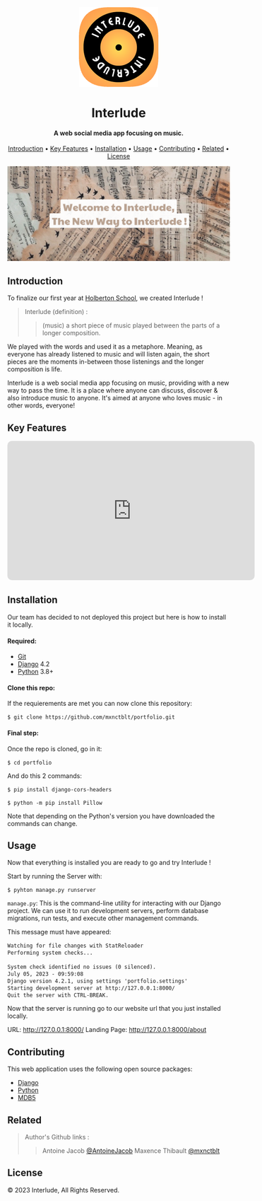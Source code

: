 <div align="center">
  <img src="./static/apple-touch-icon.png" alt="interlude-logo">
</div>
<h1 align="center">Interlude</h1>
<h4 align="center">A web social media app focusing on music.</h4>

<p align="center">
  <a href="#introduction">Introduction</a> •
  <a href="#key-features">Key Features</a> •
  <a href="#installation">Installation</a> •
  <a href="#usage">Usage</a> •
  <a href="#contributing">Contributing</a> •
  <a href="#related">Related</a> •
  <a href="#license">License</a>
</p>

<div class="bg-image mb-5">
    <img src="./static/readmeimg.png" class="img-fluid" alt="about image" />
    </div>
</div>

## Introduction
To finalize our first year at [Holberton School](https://www.holbertonschool.fr/), we created Interlude !

> Interlude (definition) :
>>(music) a short piece of music played between the parts of a longer composition.

We played with the words and used it as a metaphore. Meaning, as everyone has already listened to music and will listen again, the short pieces are the moments in-between those listenings and the longer composition is life.

Interlude is a web social media app focusing on music, providing with a new way to pass the time. It is a place where anyone can discuss, discover & also introduce music to anyone. It's aimed at anyone who loves music - in other words, everyone!

## Key Features
<div align="center">
    <iframe width="560" height="315" src="https://www.youtube.com/embed/TfX71LlmUH4" title="YouTube video player" style="border-radius: 10px;" frameborder="0" allow="accelerometer; autoplay; clipboard-write; encrypted-media; gyroscope; picture-in-picture; web-share" allowfullscreen></iframe>
</div>

## Installation

Our team has decided to not deployed this project but here is how to install it locally.

#### Required:
- [Git](https://git-scm.com/)
- [Django](https://www.djangoproject.com/) 4.2
- [Python](https://www.python.org/) 3.8+

#### Clone this repo:
If the requierements are met you can now clone this repository:
```
$ git clone https://github.com/mxnctblt/portfolio.git
```

#### Final step:
Once the repo is cloned, go in it:
```
$ cd portfolio
```

And do this 2 commands:
```
$ pip install django-cors-headers
```
```
$ python -m pip install Pillow
```

Note that depending on the Python's version you have downloaded the commands can change.

## Usage
Now that everything is installed you are ready to go and try Interlude !

Start by running the Server with:
```
$ pyhton manage.py runserver
```

`manage.py`: This is the command-line utility for interacting with our Django project. We can use it to run development servers, perform database migrations, run tests, and execute other management commands.

This message must have appeared:
```
Watching for file changes with StatReloader
Performing system checks...

System check identified no issues (0 silenced).
July 05, 2023 - 09:59:08
Django version 4.2.1, using settings 'portfolio.settings'
Starting development server at http://127.0.0.1:8000/
Quit the server with CTRL-BREAK.
```

Now that the server is running go to our website url that you just installed locally.

URL: http://127.0.0.1:8000/
Landing Page: http://127.0.0.1:8000/about

## Contributing

This web application uses the following open source packages:

- [Django](https://www.djangoproject.com/)
- [Python](https://www.python.org/)
- [MDB5](https://mdbootstrap.com/)

## Related
> Author's Github links :
>> Antoine Jacob [@AntoineJacob](https://github.com/AntoineJacob)
>> Maxence Thibault [@mxnctblt](https://github.com/mxnctblt)

## License
© 2023 Interlude, All Rights Reserved.